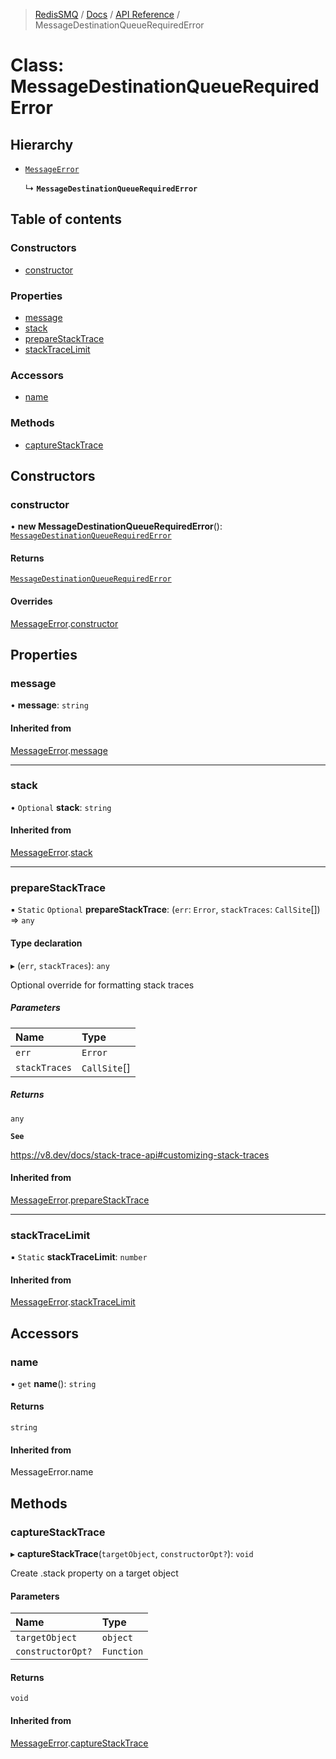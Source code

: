 >[RedisSMQ](../../../README.md) / [Docs](../../README.md) / [API Reference](../README.md) / MessageDestinationQueueRequiredError

# Class: MessageDestinationQueueRequiredError

## Hierarchy

- [`MessageError`](MessageError.md)

  ↳ **`MessageDestinationQueueRequiredError`**

## Table of contents

### Constructors

- [constructor](MessageDestinationQueueRequiredError.md#constructor)

### Properties

- [message](MessageDestinationQueueRequiredError.md#message)
- [stack](MessageDestinationQueueRequiredError.md#stack)
- [prepareStackTrace](MessageDestinationQueueRequiredError.md#preparestacktrace)
- [stackTraceLimit](MessageDestinationQueueRequiredError.md#stacktracelimit)

### Accessors

- [name](MessageDestinationQueueRequiredError.md#name)

### Methods

- [captureStackTrace](MessageDestinationQueueRequiredError.md#capturestacktrace)

## Constructors

### constructor

• **new MessageDestinationQueueRequiredError**(): [`MessageDestinationQueueRequiredError`](MessageDestinationQueueRequiredError.md)

#### Returns

[`MessageDestinationQueueRequiredError`](MessageDestinationQueueRequiredError.md)

#### Overrides

[MessageError](MessageError.md).[constructor](MessageError.md#constructor)

## Properties

### message

• **message**: `string`

#### Inherited from

[MessageError](MessageError.md).[message](MessageError.md#message)

___

### stack

• `Optional` **stack**: `string`

#### Inherited from

[MessageError](MessageError.md).[stack](MessageError.md#stack)

___

### prepareStackTrace

▪ `Static` `Optional` **prepareStackTrace**: (`err`: `Error`, `stackTraces`: `CallSite`[]) => `any`

#### Type declaration

▸ (`err`, `stackTraces`): `any`

Optional override for formatting stack traces

##### Parameters

| Name | Type |
| :------ | :------ |
| `err` | `Error` |
| `stackTraces` | `CallSite`[] |

##### Returns

`any`

**`See`**

https://v8.dev/docs/stack-trace-api#customizing-stack-traces

#### Inherited from

[MessageError](MessageError.md).[prepareStackTrace](MessageError.md#preparestacktrace)

___

### stackTraceLimit

▪ `Static` **stackTraceLimit**: `number`

#### Inherited from

[MessageError](MessageError.md).[stackTraceLimit](MessageError.md#stacktracelimit)

## Accessors

### name

• `get` **name**(): `string`

#### Returns

`string`

#### Inherited from

MessageError.name

## Methods

### captureStackTrace

▸ **captureStackTrace**(`targetObject`, `constructorOpt?`): `void`

Create .stack property on a target object

#### Parameters

| Name | Type |
| :------ | :------ |
| `targetObject` | `object` |
| `constructorOpt?` | `Function` |

#### Returns

`void`

#### Inherited from

[MessageError](MessageError.md).[captureStackTrace](MessageError.md#capturestacktrace)
